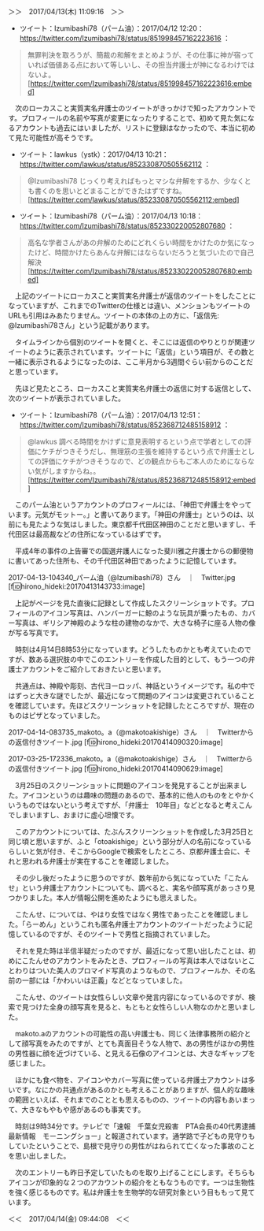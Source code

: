 <!--
{"id":"10328749687236603161","title":"石川県警提出書面）無罪判決を取ろうが、簡裁の和解をまとめようが、その仕事に神が宿っていれば価値ある点において等しい（パーム油・神田の弁護士）","categories":["2017年５月提出予定の書面","Twitterの弁護士アカウント","ローカスこと実質実名弁護士","刑事弁護","弁護士"],"draft":false}
-->

＞＞　2017/04/13(木) 11:09:16　＞＞

* ツイート：Izumibashi78（パーム油）：2017/04/12 12:20： https://twitter.com/Izumibashi78/status/851998457162223616 ：  
> 無罪判決を取ろうが、簡裁の和解をまとめようが、その仕事に神が宿っていれば価値ある点において等しいし、その担当弁護士が神になるわけではないよ。  
[https://twitter.com/Izumibashi78/status/851998457162223616:embed]

　次のローカスこと実質実名弁護士のツイートがきっかけで知ったアカウントです。プロフィールの名前や写真が変更になったりすることで、初めて見た気になるアカウントも過去にはいましたが、リストに登録はなかったので、本当に初めて見た可能性が高そうです。

* ツイート：lawkus（ystk）：2017/04/13 10:21： https://twitter.com/lawkus/status/852330870505562112 ：  
> @Izumibashi78 じっくり考えればもっとマシな弁解をするか、少なくとも書くのを思いとどまることができたはずですね。  
[https://twitter.com/lawkus/status/852330870505562112:embed]

* ツイート：Izumibashi78（パーム油）：2017/04/13 10:18： https://twitter.com/Izumibashi78/status/852330220052807680 ：  
> 高名な学者さんがあの弁解のためにどれくらい時間をかけたのか気になったけど、時間かけたらあんな弁解にはならないだろうと気づいたので自己解決  
[https://twitter.com/Izumibashi78/status/852330220052807680:embed]

　上記のツイートにローカスこと実質実名弁護士が返信のツイートをしたことになっていますが、これまでのTwitterの仕様とは違い、メンションもツイートのURLも引用はみあたりません。ツイートの本体の上の方に、「返信先: @Izumibashi78さん」という記載があります。

　タイムラインから個別のツイートを開くと、そこには返信のやりとりが関連ツイートのように表示されています。ツイートに「返信」という項目が、その数と一緒に表示されるようになったのは、ここ半月から3週間ぐらい前からのことだと思っています。

　先ほど見たところ、ローカスこと実質実名弁護士の返信に対する返信として、次のツイートが表示されていました。

* ツイート：Izumibashi78（パーム油）：2017/04/13 12:51： https://twitter.com/Izumibashi78/status/852368712485158912 ：  
> @lawkus 調べる時間をかけずに意見表明するという点で学者としての評価にケチがつきそうだし、無理筋の主張を維持するという点で弁護士としての評価にケチがつきそうなので、どの観点からもご本人のためにならない気がしますからね。。  
[https://twitter.com/Izumibashi78/status/852368712485158912:embed]

　このパーム油というアカウントのプロフィールには、「神田で弁護士をやっています。元気がモットー。」と書いてあります。「神田の弁護士」というのは、以前にも見たような気はしました。東京都千代田区神田のことだと思いますし、千代田区は最高裁などの住所になっているはずです。

　平成4年の事件の上告審での国選弁護人になった斐川雅之弁護士からの郵便物に書いてあった住所も、その千代田区神田であったように記憶しています。

2017-04-13-104340_パーム油（@Izumibashi78）さん　｜　Twitter.jpg
[f:id:hirono_hideki:20170413143733:image]

　上記がページを見た直後に記録として作成したスクリーンショットです。プロフィールのアイコン写真は、ハンバーガーに鯨のような玩具が乗ったもの、カバー写真は、ギリシア神殿のような柱の建物のなかで、大きな椅子に座る人物の像が写る写真です。

　時刻は4月14日8時53分になっています。どうしたものかとも考えていたのですが、数ある選択肢の中でこのエントリーを作成した目的として、もう一つの弁護士アカウントをご紹介しておきたいと思います。

　共通点は、神殿や彫刻、古代ヨーロッパ、神話というイメージです。私の中ではずっと大きな謎でしたが、最近になって問題のアイコンは変更されていることを確認しています。先ほどスクリーンショットを記録したところですが、現在のものはピザとなっていました。

2017-04-14-083735_makoto。a（@makotoakishige）さん　｜　Twitterからの返信付きツイート.jpg
[f:id:hirono_hideki:20170414090320:image]

2017-03-25-172336_makoto。a（@makotoakishige）さん　｜　Twitterからの返信付きツイート.jpg
[f:id:hirono_hideki:20170414090629:image]

　3月25日のスクリーンショットに問題のアイコンを発見することが出来ました。アイコンというのは趣味の問題のあるので、基本的に他人のものをとやかくいうものではないという考えですが、「弁護士　10年目」などとなると考えこんでしまいますし、おまけに虚心坦懐です。

　このアカウントについては、たぶんスクリーンショットを作成した3月25日と同じ頃と思いますが、ふと「otoakishige」という部分が人の名前になっているらしいと気が付き、そこからGoogleで検索をしたところ、京都弁護士会に、それと思われる弁護士が実在することを確認しました。

　その少し後だったように思うのですが、数年前から気になっていた「こたんせ」という弁護士アカウントについても、調べると、実名や顔写真があっさり見つかりました。本人が情報公開を進めたようにも思えました。

　こたんせ、については、やはり女性ではなく男性であったことを確認しました。「らーめん」というこれも匿名弁護士アカウントのツイートだったように記憶しているのですが、そのツイートで男性と指摘されていました。

　それを見た時は半信半疑だったのですが、最近になって思い出したことは、初めにこたんせのアカウントをみたとき、プロフィールの写真は本人ではないとことわりはついた美人のプロマイド写真のようなもので、プロフィールか、その名前の一部には「かわいいは正義」などとなっていました。

　こたんせ、のツイートは女性らしい文章や発言内容になっているのですが、検索で見つけた全身の顔写真を見ると、もともと女性らしい人物なのかと思いました。

　makoto.aのアカウントの可能性の高い弁護士も、同じく法律事務所の紹介として顔写真をみたのですが、とても真面目そうな人物で、あの男性がほかの男性の男性器に顔を近づけている、と見える石像のアイコンとは、大きなギャップを感じました。

　ほかにも食べ物を、アイコンやカバー写真に使っている弁護士アカウントは多いです。なにかの共通点があるのかとも考えることがありますが、個人的な趣味の範囲といえば、それまでのこととも思えるものの、ツイートの内容もあいまって、大きなもやもや感があるのも事実です。

　時刻は9時34分です。テレビで「速報　千葉女児殺害　PTA会長の40代男逮捕　最新情報　モーニングショー」と報道されています。通学路で子どもの見守りもしていたということで、島根で見守りの男性がはねられて亡くなった事故のことを思い出しました。

　次のエントリーも昨日予定していたものを取り上げることにします。そちらもアイコンが印象的な２つのアカウントの紹介をともなうものです。一つは生物性を強く感じるものです。私は弁護士を生物学的な研究対象という目ももって見ています。

＜＜　2017/04/14(金) 09:44:08　＜＜
